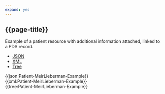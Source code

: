 ```yaml
---
expand: yes
---
```


## {{page-title}}

Example of a patient resource with additional information attached, linked to a PDS record.

<div class="nhsd-!t-margin-bottom-6">
  <ul class="nav nav-tabs" role="tablist">
        <li role="presentation" class="active">
            <a href="#JSON-P-ML-E" role="tab" data-toggle="tab">JSON</a>
        </li>
         <li role="presentation">
            <a href="#XML-P-ML-E" role="tab" data-toggle="tab">XML</a>
        </li>
        <li role="presentation">
            <a href="#Tree-P-ML-E" role="tab" data-toggle="tab">Tree</a>
        </li>
  </ul>
    
  <div class="tab-content snippet">
    <div id="JSON-P-ML-E" role="tabpanel" class="tab-pane active">
{{json:Patient-MeirLieberman-Example}}
    </div>
    <div id="XML-P-ML-E" role="tabpanel" class="tab-pane">
{{xml:Patient-MeirLieberman-Example}}
    </div>
    <div id="Tree-P-ML-E" role="tabpanel" class="tab-pane">
{{tree:Patient-MeirLieberman-Example}}
    </div>
  </div>
</div>